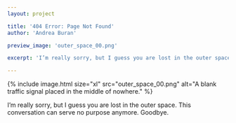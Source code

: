 ```yaml
---
layout: project

title: '404 Error: Page Not Found'
author: 'Andrea Buran'

preview_image: 'outer_space_00.png'

excerpt: 'I’m really sorry, but I guess you are lost in the outer space.'

---
```


<div class="figures">
  {% include image.html size="xl" src="outer_space_00.png" alt="A blank traffic signal placed in the middle of nowhere." %}
</div>

I’m really sorry, but I guess you are lost in the outer space. This conversation can serve no purpose anymore. Goodbye. 